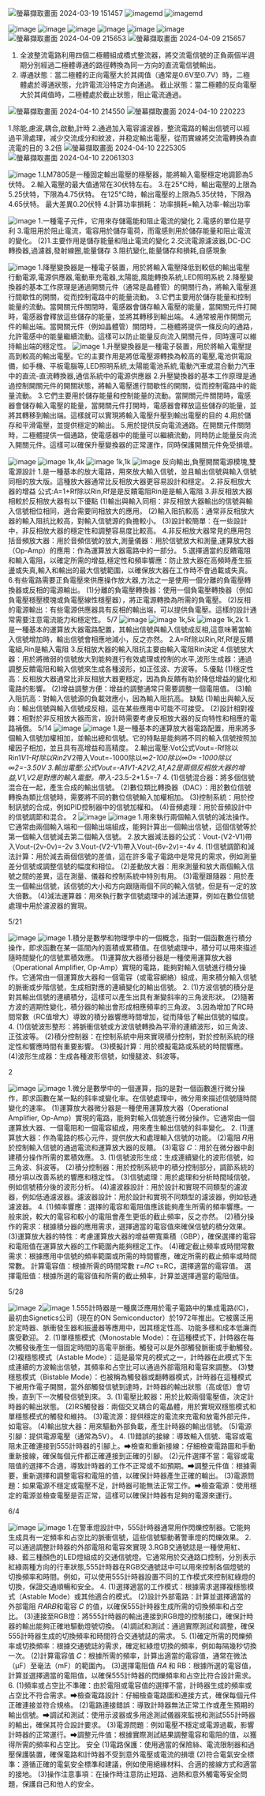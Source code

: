 ![螢幕擷取畫面 2024-03-19 151457](https://github.com/gift41/EC2024-work/assets/162283603/8c963884-66d0-486c-891b-d6c61ed0e645)
![image](https://github.com/gift41/EC2024-work/assets/162283603/8090b049-be97-464c-9101-6fab8c03d8ba)md
![image](https://github.com/gift41/EC2024-work/assets/162283603/01e9fd4f-6e5f-4c5a-9169-5dd93cfb42bc)md

![image](https://github.com/gift41/EC2024-work/assets/162283603/612c2698-57c7-40df-84e9-6386ae3ca774)
![image](https://github.com/gift41/EC2024-work/assets/162283603/062bbdc8-0fbc-41ed-8b05-0d07a0598ef9)
![image](https://github.com/gift41/EC2024-work/assets/162283603/2c97c68d-62d1-474e-a7ee-d18073f2053c)
![image](https://github.com/gift41/EC2024-work/assets/162283603/be36c787-f086-4cd7-9f29-11284fb6af1b)
![image](https://github.com/gift41/EC2024-work/assets/162283603/3c528e29-1a37-4bce-91fe-a8b3174e1c3a)
![image](https://github.com/gift41/EC2024-work/assets/162283603/dc2669dd-a1ca-4ea2-ace8-45ca52020c0d)
![螢幕擷取畫面 2024-04-09 215653](https://github.com/gift41/EC2024-work/assets/162283603/5178f47b-acf6-4815-b942-dc3128a0bb77)
![螢幕擷取畫面 2024-04-09 215657](https://github.com/gift41/EC2024-work/assets/162283603/c1c4cf24-0f3f-4571-b7a0-71f7c5577c2b)

1. 全波整流電路利用四個二極體組成橋式整流器，將交流電信號的正負兩個半週期分別經過二極體導通的路徑轉換為同一方向的直流電信號輸出。 
2. 導通狀態：當二極體的正向電壓大於其阈值（通常是0.6V至0.7V）時，二極體處於導通狀態，允許電流沿特定方向通過。 
   截止狀態：當二極體的反向電壓大於其阈值時，二極體處於截止狀態，阻止電流通過。 

![螢幕擷取畫面 2024-04-10 214550](https://github.com/gift41/EC2024-work/assets/162283603/b9d32826-2747-47bb-ac70-231fcafe08d3)
![螢幕擷取畫面 2024-04-10 220223](https://github.com/gift41/EC2024-work/assets/162283603/6099f8df-0c0c-4235-b54e-b184aaa01483)

1.除能,慮波,耦合,啟動,計時 
2.通過加入電容濾波器，整流電路的輸出信號可以經過平滑處理，减少交流成分和紋波，并稳定輸出電壓，從而實線將交流電轉换為直流電的目的 
3.2倍 
![螢幕擷取畫面 2024-04-10 2225305](https://github.com/gift41/EC2024-work/assets/162283603/8c349700-7d4f-452b-9fff-cc3101e711b8)
![螢幕擷取畫面 2024-04-10 22061303](https://github.com/gift41/EC2024-work/assets/162283603/1c0ed7f8-84d9-4e62-bae9-fa673c9ae931)

![image](https://github.com/gift41/EC2024-work/assets/162283603/89aae8bd-5b3e-41db-8510-f4d1185e6948)
1.LM7805是一種固定輸出電壓的穩壓器，能將輸入電壓穩定地調節為5伏特。
2.輸入電壓的最大值通常在30伏特左右。
3.在25°C時，輸出電壓的上限為5.25伏特，下限為4.75伏特。
 在125°C時，輸出電壓的上限為5.35伏特，下限為4.65伏特。
 最大差異0.20伏特
 4.計算功率損耗：
功率損耗=輸入功率-輸出功率

![image](https://github.com/gift41/EC2024-work/assets/162283603/55871ac6-31e1-435d-8586-e7bc846184cd)
1.一種電子元件，它用來存儲電能和阻止電流的變化
2.電感的單位是亨利
3.電阻用於阻止電流，電容用於儲存電荷，而電感則用於儲存能量和阻止電流的變化。
(2)1.主要作用是儲存能量和阻止電流的變化
2.交流電源濾波器,DC-DC轉換器,過濾器,發射線圈,能量儲存
3.阻抗變化,能量儲存和損耗,自感現象

![image](https://github.com/gift41/EC2024-work/assets/162283603/d9bf4d15-0ab7-45d2-a094-d1f55387c956)
1.降壓變換器是一種電子裝置，用於將輸入電壓降低到較低的輸出電壓  行動電源,電源供應器,電動車充電器,太陽能,風能轉換系統,LED照明系統
2.降壓變換器的基本工作原理是通過開關元件（通常是晶體管）的開關行為，將輸入電壓進行間歇性的開關，從而控制電路中的能量流動。
3.它們主要用於儲存能量和控制能量的流動。當開關元件關閉時，電感器會儲存輸入電壓的能量，當開關元件打開時，電感器會釋放這些儲存的能量，並將其轉移到輸出端。
4.通常被用作開關元件的輸出端。當開關元件（例如晶體管）關閉時，二極體將提供一條反向的通路，允許電感中的能量繼續流動。這樣可以防止能量反向流入開關元件，同時還可以維持輸出端的穩定性。
![image](https://github.com/gift41/EC2024-work/assets/162283603/27049769-0a82-44d0-9fe0-f64698ad5467)
1.升壓變換器是一種電子裝置，用於將輸入電壓提高到較高的輸出電壓。它的主要作用是將低電壓源轉換為較高的電壓,電池供電設備，如手機、平板電腦等,LED照明系統,太陽能電池系統,電動汽車或混合動力汽車中的直流-直流轉換器,通信系統中的電源供應器
2.升壓變換器的基本工作原理是通過控制開關元件的開關狀態，將輸入電壓進行間歇性的開關，從而控制電路中的能量流動。
3.它們主要用於儲存能量和控制能量的流動。當開關元件關閉時，電感器會儲存輸入電壓的能量，當開關元件打開時，電感器會釋放這些儲存的能量，並將其轉移到輸出端。這樣就可以實現將輸入電壓升壓到輸出電壓的目的
4.用於儲存和平滑電壓，並提供穩定的輸出。
5.用於提供反向電流通路。在開關元件關閉時，二極體提供一個通路，使電感器中的能量可以繼續流動，同時防止能量反向流入開關元件。這樣可以確保升壓變換器的正常運作，同時保護開關元件免受損壞。

![image](https://github.com/gift41/EC2024-work/assets/162283603/b5049137-5406-47c2-a565-114c5a9ed97e)
![image](https://github.com/gift41/EC2024-work/assets/162283603/bd8556d8-c0a7-4c4d-8f9b-79599740e105)
1k,4k
![image](https://github.com/gift41/EC2024-work/assets/162283603/6f4cc6f6-e37a-4ffc-a560-85fa3c373d3f)
1k,1k
![image](https://github.com/gift41/EC2024-work/assets/162283603/5a874475-65ff-449d-86c7-a26bfbe5b99c)
反向輸出,負壓開關電源模塊,雙電源設計
1.是一種基本的放大電路，用來放大輸入信號，並且輸出信號與輸入信號同相的放大版。這種放大器通常比反相放大器更容易設計和穩定。
2.非反相放大器的增益 公式:A=1+Rf除以Rin,Rf是是反饋電阻Rin是是輸入電阻
3.非反相放大器相較於反相放大器有以下優點
(1)輸出與輸入同相：非反相放大器輸出的信號與輸入信號相位相同，適合需要同相放大的應用。
(2)輸入阻抗較高：通常非反相放大器的輸入阻抗比較高，對輸入信號源的負擔較小。
(3)設計較簡單：在一些設計中，非反相放大器的穩定性和調整容易度比較高。
4.非反相放大器常見的應用包括音頻放大器：用於音頻信號的放大,測量儀器：用於信號放大和測量,運算放大器（Op-Amp）的應用：作為運算放大器電路中的一部分。
5.選擇適當的反饋電阻和輸入電阻，以確定所需的增益,穩定性和頻率響應：防止放大器在高頻時產生振盪或失真,輸入和輸出的最大信號範圍，以確保放大器在工作時不會過載或失真。
6.有些電路需要正負電壓來供應操作放大器,方法之一是使用一個分離的負電壓轉換器或反相的電源輸出。
(1)分離的負電壓轉換器：使用一個負電壓轉換器（例如負電壓穩壓模塊或負電壓線性穩壓器），將正電源轉換為所需的負電壓。
(2)反相的電源輸出：有些電源供應器具有反相的輸出端，可以提供負電壓。這樣的設計通常需要注意電流能力和穩定性。
5/7
![image](https://github.com/gift41/EC2024-work/assets/162283603/4030c652-b47b-46d3-95fd-3fb11f905de3)
![image](https://github.com/gift41/EC2024-work/assets/162283603/ce4e49dc-39c9-467e-9da0-47b012089842)
1k,5k
![image](https://github.com/gift41/EC2024-work/assets/162283603/85591265-3ff7-4f4f-8843-60db8ed183ba)
1k,2k
1.是一種基本的運算放大器電路配置，其輸出信號與輸入信號成反相,這意味著當輸入信號增加時，輸出信號會相應地減小，反之亦然。
2.A=Rf除以Rin,Rf,Rf是反饋電組,Rin是輸入電阻
3.反相放大器的輸入阻抗主要由輸入電阻Rin決定
4.信號放大器：用於將微弱的信號放大到能夠進行有效處理或控制的水平,波形生成器：通過調整反饋電阻和輸入信號來生成各種波形，如正弦波、方波等。
5.優點
(1)穩定性高：反相放大器通常比非反相放大器更穩定，因為負反饋有助於降低增益的變化和電路的影響。
(2)增益調整方便：增益的調整通常只需要調整一個電阻值。
(3)輸入阻抗高：對輸入信號源的負載效應小，因為輸入阻抗高。
缺點
(1)輸出與輸入反向：輸出信號與輸入信號成反相，這在某些應用中可能不可接受。
(2)設計相對複雜：相對於非反相放大器而言，設計時需要考慮反相放大器的反向特性和相應的電路補償。
5/14
![image](https://github.com/gift41/EC2024-work/assets/162283603/6e477fb0-5b80-4e30-9444-d7ff9e85ccda)
![image](https://github.com/gift41/EC2024-work/assets/162283603/043512cd-f51f-4c25-9ff4-1beadf972487)
1.是一種基本的運算放大器電路配置，用來將多個輸入信號加權相加，並輸出總和信號。它的特點是能夠將不同的輸入信號按照加權因子相加，並且具有高增益和高精度。
2.輸出電壓:Vot公式Vout=-Rf除以Rin1*V1-Rf除以Rin2*V2帶入Vout=-1000除以∞*2-100除以∞*0≈ -1000除以∞*2=-3.50V
3.輸出電壓:公式Vout=-A1*V1-A2*V2,A1,A2是兩個反相放大器的增益,V1,V2是對應的輸入電壓。帶入-2*3.5-2*1.5=-7
4.
(1)信號混合器：將多個信號混合在一起，產生合成的輸出信號。
(2)數位類比轉換器（DAC）：用於數位信號轉換為類比信號時，需要將不同的數位信號輸入加權相加。
(3)控制系統：用於控制訊號的合成，例如PID控制器中的信號加權和。
(4)音頻處理：用於音頻設計中的信號調節和混合。
2
![image](https://github.com/gift41/EC2024-work/assets/162283603/90991fa4-c39b-472e-a702-01fb5996dae6)
![image](https://github.com/gift41/EC2024-work/assets/162283603/ff168900-4377-46b4-9213-47f5fb281d51)
1.用來執行兩個輸入信號的減法操作。它通常由兩個輸入端和一個輸出端組成，能夠計算出一個輸出信號，這個信號等於第一個輸入信號減去第二個輸入信號。
2.放大器減法器的公式：Vout-(V2-V1)帶入Vout-(2v-0v)=-2v
3.Vout-(V2-V1)帶入Vout-(6v-2v)=-4v
4.
(1)信號調節和減法計算：用於減去兩個信號的差值，這在許多電子電路中是常見的需求，例如測量差分信號或調整信號的幅度和相位。
(2)差動放大器：用來測量和放大兩個輸入信號之間的差異，這在測量、儀器和控制系統中特別有用。
(3)電壓跟隨器：用於產生一個輸出信號，該信號的大小和方向跟隨兩個不同的輸入信號，但是有一定的放大倍數。
(4)減法運算器：用來執行數字信號處理中的減法運算，例如在數位信號處理中用於濾波器的實現。

5/21

![image](https://github.com/gift41/EC2024-work/assets/162283603/d1b11912-a579-495c-89b2-671b3d4f6f15)
![image](https://github.com/gift41/EC2024-work/assets/162283603/928d3ab0-e440-4d03-9fc5-9e0ad4123063)
1.積分是數學和物理學中的一個概念，指對一個函數進行積分操作，即求函數在某一區間內的面積或累積值。在信號處理中，積分可以用來描述隨時間變化的信號累積效應。
(1)運算放大器積分器是一種使用運算放大器（Operational Amplifier, Op-Amp）實現的電路，能夠對輸入信號進行積分操作。它通常由一個運算放大器和一個電容（或電容網絡）組成，用來積分輸入信號的脈衝或步階信號，生成相對應的連續變化的輸出信號。
2.
(1)方波信號的積分是對其輸出信號的連續積分，這樣可以產生出具有漸變斜率的三角波形狀。
(2)隨著方波的週期性變化，積分器的輸出會形成相應頻率的三角波。
3.因為增加了RC時間常數（RC值增大）導致的積分器響應時間增加，從而降低了輸出信號的幅度。
4.
(1)信號波形整形：將脈衝信號或方波信號轉換為平滑的連續波形，如三角波、正弦波等。
(2)積分控制器：在控制系統中用來實現積分控制，對於控制系統的穩定性和響應時間有重要影響。
(3)模擬計算：用於模擬電路或系統的時間響應。
(4)波形生成器：生成各種波形信號，如慢腿波、斜波等。

2

![image](https://github.com/gift41/EC2024-work/assets/162283603/7985fc1a-91fd-41a0-993b-0f1dde95e40d)
![image](https://github.com/gift41/EC2024-work/assets/162283603/37540c8e-0166-4361-b47b-62c214fbecb2)
1.微分是數學中的一個運算，指的是對一個函數進行微分操作，即求函數在某一點的斜率或變化率。在信號處理中，微分用來描述信號隨時間變化的速率。
(1)運算放大器微分器是一種使用運算放大器（Operational Amplifier, Op-Amp）實現的電路，能夠對輸入信號進行微分操作。它通常由一個運算放大器、一個電阻和一個電容組成，用來產生輸出信號的斜率變化。
2.
(1)運算放大器：作為電路的核心元件，提供放大和處理輸入信號的功能。
(2)電阻 𝑅用於控制輸入信號的通過電流和運算放大器的反饋。
(3)電容 𝐶：用於在微分器中創建積分操作所需的累積效應。
3.
(1)信號波形生成：生成連續變化的波形信號，如三角波、斜波等。
(2)積分控制器：用於控制系統中的積分控制部分，調節系統的積分項以改善系統的響應和穩定性。
(3)信號處理：用於處理和分析時間域信號，例如信號積分後的波形分析。
(4)濾波器設計：用於設計和實現不同類型的濾波器，例如低通濾波器。濾波器設計：用於設計和實現不同類型的濾波器，例如低通濾波器。
4.
(1)頻率響應：選擇的電容和電阻值應該能夠產生所需的頻率響應。一般來說，較大的電容和較小的電阻會產生更低的截止頻率，反之亦然。
(2)積分操作的需求：根據積分器的應用需求，選擇適當的電容值來確保信號的積分效果。
(3)運算放大器的特性：考慮運算放大器的增益帶寬乘積（GBP），確保選擇的電容和電阻值在運算放大器的工作範圍內能夠穩定工作。
(4)確定截止頻率或時間常數需求：根據應用中信號的頻率範圍或所需的時間響應，確定所需的截止頻率或時間常數。
計算電容值：根據所需的時間常數 𝜏=𝑅𝐶 
τ=RC，選擇適當的電容值。
選擇電阻值：根據所選的電容值和所需的截止頻率，計算並選擇適當的電阻值。

5/28

![image](https://github.com/gift41/EC2024-work/assets/162283603/817df9a1-5cbf-4b81-a2af-5bf23bbe3efa)
2![image](https://github.com/gift41/EC2024-work/assets/162283603/0ae62694-4efb-494e-b8e8-9bfa92e593df)
1.555計時器是一種廣泛應用於電子電路中的集成電路(IC)，最初由Signetics公司（現在的ON Semiconductor）於1972年推出。它被廣泛用於定時器、脈衝發生器和振盪器等應用中，因其穩定性高、功能多樣和成本低廉而廣受歡迎。
2.
(1)單穩態模式（Monostable Mode）：在這種模式下，計時器在每次觸發後產生一個固定時間的高電平脈衝。觸發可以是外部觸發脈衝或手動觸發。
(2)複穩態模式（Astable Mode）：這是最常見的模式之一，計時器在此模式下生成連續的方波輸出信號，其頻率和占空比可以通過外部電阻和電容來調整。
(3)雙穩態模式（Bistable Mode）：也被稱為觸發器或翻轉器模式，計時器在這種模式下被用作電子開關，當外部觸發信號到達時，計時器的輸出狀態（高或低）會切換，直到下一次觸發信號到來。
3.
(1)電壓比較器：用於比較兩個電壓值，決定計時器的輸出狀態。
(2)RS觸發器：兩個交叉耦合的電晶體，用於實現双穩態模式和單穩態模式的觸發和維持。
(3)電流源：提供穩定的電流來充電和放電外部元件，如電容。
(4)輸出放大器：用來驅動外部負載，產生計時器的輸出信號。
(5)電源引腳：提供電源電壓（通常為5V）。
4.
(1)錯誤的接線：導致輸入信號、電容或電阻未正確連接到555計時器的引腳上。⮕檢查和重新接線：仔細檢查電路圖和手動重新接線，確保每個元件都正確連接到正確的引腳。
(2)元件選擇不當：電容或電阻值的選擇不合適，導致計時器的工作不正常或不如預期。⮕調整元件值：根據需要，重新選擇和調整電容和電阻的值，以確保計時器產生正確的輸出。
(3)電源問題：如果電源不穩定或電壓不足，計時器可能無法正常工作。⮕檢查電源：使用穩定的電源並檢查電壓是否正常，這樣可以確保計時器有足夠的電源來運行。

6/4


![image](https://github.com/gift41/EC2024-work/assets/162283603/696e7896-06a0-4029-a53f-3f1145fc54a4)
![image](https://github.com/gift41/EC2024-work/assets/162283603/c7a9e2eb-1312-4472-a7b3-52244e5f9d63)
1.在警車燈設計中，555計時器通常用作閃爍控制器。它能夠生成具有一定頻率和占空比的脈衝信號，這些信號驅動著警車燈的閃爍效果。
2.可以通過調整計時器的外部電阻和電容來實現
3.RGB交通號誌是一種使用紅、綠、藍三種顏色的LED燈組成的交通信號燈。它通常用於交通路口控制，分別表示紅綠兩種方向的行車狀態,555計時器在RGB交通號誌中可以用來控制各個燈號的切換頻率和時間。例如，可以使用555計時器設置不同的工作模式來控制紅綠燈的切換，保證交通順暢和安全。
4.
(1)選擇適當的工作模式：根據需求選擇複穩態模式（Astable Mode）或其他適合的模式。
(2)設計外部電路：計算並選擇適當的外部電阻 𝑅𝐴R𝐵和電容 𝐶 的值，以確保555計時器生成所需的切換頻率和占空比。
(3)連接至RGB燈：將555計時器的輸出連接到RGB燈的控制接口，確保計時器的輸出能夠正確地驅動燈號切換。
(4)調試和測試：通過實際測試和調整，確保555計時器生成的切換頻率和時間符合交通號誌的需求。
5.
(1)確定所需的閃爍頻率或切換頻率：根據交通號誌的需求，確定紅綠燈切換的頻率，例如每隔幾秒切換一次。
(2)計算電容值 𝐶：根據所需的頻率，計算出適當的電容值，通常在微法（μF）至毫法（mF）的範圍內。
(3)選擇電阻值 𝑅𝐴 和 RB：根據所選的電容值，計算並選擇適當的電阻值，以確保555計時器的閃爍頻率和占空比符合設計需求。
6.
(1)頻率或占空比不準確：由於電阻或電容值的選擇不當，計時器生成的頻率或占空比不符合需求。⮕檢查電路設計：仔細檢查電路圖和連接方式，確保每個元件正確連接並符合規格。
(2)電路連接錯誤：導致計時器無法正常工作或產生預期的輸出信號。⮕調試和測試：使用示波器或多用途測試儀器來監視和測試555計時器的輸出，確保其符合設計要求。
(3)電源問題：例如電壓不穩定或電源過載，影響計時器的正常運行。⮕調整元件值：根據實際測試結果調整電容和電阻的值，以獲得所需的頻率和占空比。
安全
(1)電路保護：使用適當的保險絲、電流限制器和過壓保護裝置，確保電路和計時器不受到意外電壓或電流的損壞
(2)符合電氣安全標準：遵循正確的電氣安全標準和建議，例如使用絕緣材料、合適的接線方式和適當的接地。
(3)操作注意事項：在操作時注意防止短路、過熱和意外觸電等安全問題，保護自己和他人的安全。
